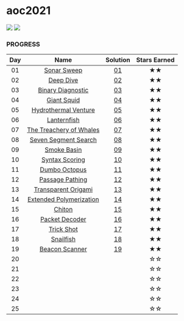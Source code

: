 # aoc2021

![](https://img.shields.io/badge/day%20📅-19-blue)
![](https://img.shields.io/badge/stars%20⭐-38-yellow)
### PROGRESS

| Day |                                Name                                 | Solution | Stars Earned  |
|:---:|:-------------------------------------------------------------------:|:--------:|:-------------:|
| 01  |         [Sonar Sweep](https://adventofcode.com/2021/day/1)          | [01](01) |      ★★       |
| 02  |          [Deep Dive](https://adventofcode.com/2021/day/2)           | [02](02) |      ★★       |
| 03  |      [Binary Diagnostic](https://adventofcode.com/2021/day/3)       | [03](03) |      ★★       |
| 04  |         [Giant Squid](https://adventofcode.com/2021/day/4)          | [04](04) |      ★★       |
| 05  |     [Hydrothermal Venture](https://adventofcode.com/2021/day/5)     | [05](05) |      ★★       |
| 06  |         [Lanternfish](https://adventofcode.com/2021/day/6)          | [06](06) |      ★★       |
| 07  |   [The Treachery of Whales](https://adventofcode.com/2021/day/7)    | [07](07) |      ★★       |
| 08  |     [Seven Segment Search](https://adventofcode.com/2021/day/8)     | [08](08) |      ★★       |
| 09  |         [Smoke Basin](https://adventofcode.com/2021/day/9)          | [09](09) |      ★★       |
| 10  |       [Syntax Scoring](https://adventofcode.com/2021/day/10)        | [10](10) |      ★★       |
| 11  |        [Dumbo Octopus](https://adventofcode.com/2021/day/11)        | [11](11) |      ★★       |
| 12  |       [Passage Pathing](https://adventofcode.com/2021/day/12)       | [12](12) |      ★★       |
| 13  |     [Transparent Origami](https://adventofcode.com/2021/day/13)     | [13](13) |      ★★       |
| 14  |   [Extended Polymerization](https://adventofcode.com/2021/day/14)   | [14](14) |      ★★       |
| 15  |           [Chiton](https://adventofcode.com/2021/day/15)            | [15](15) |      ★★       |
| 16  |       [Packet Decoder](https://adventofcode.com/2021/day/16)        | [16](16) |      ★★       |
| 17  |         [Trick Shot](https://adventofcode.com/2021/day/17)          | [17](17) |      ★★       |      ☆☆      |
| 18  |          [Snailfish](https://adventofcode.com/2021/day/18)          | [18](18) |      ★★       |      ☆☆      |
| 19  |       [Beacon Scanner](https://adventofcode.com/2021/day/19)        | [19](19) |      ★★       |
| 20  |                                                                     |          |      ☆☆       |
| 21  |                                                                     |          |      ☆☆       |
| 22  |                                                                     |          |      ☆☆       |
| 23  |                                                                     |          |      ☆☆       |
| 24  |                                                                     |          |      ☆☆       |
| 25  |                                                                     |          |      ☆☆       |
>>>>>>>